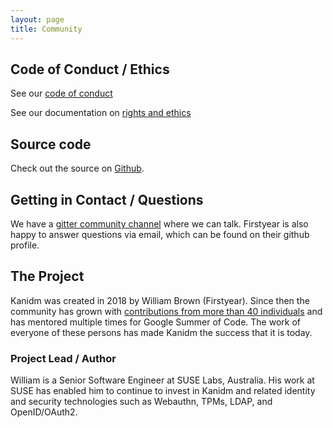 ```yaml
---
layout: page
title: Community
---
```


## Code of Conduct / Ethics

See our [code of conduct](https://github.com/kanidm/kanidm/blob/master/CODE_OF_CONDUCT.md)

See our documentation on [rights and ethics](https://kanidm.github.io/kanidm/master/developers/developer_ethics.html)

## Source code

Check out the source on [Github](https://github.com/kanidm/).

## Getting in Contact / Questions

We have a [gitter community channel](https://gitter.im/kanidm/community) where we can talk. Firstyear is also happy to
answer questions via email, which can be found on their github profile.

## The Project

Kanidm was created in 2018 by William Brown (Firstyear). Since then the community has grown with
[contributions from more than 40 individuals](https://github.com/kanidm/kanidm/blob/master/CONTRIBUTORS.md) and has
mentored multiple times for Google Summer of Code. The work of everyone of these persons has made Kanidm the success
that it is today.

### Project Lead / Author

William is a Senior Software Engineer at SUSE Labs, Australia. His work at SUSE has enabled him to continue to invest in
Kanidm and related identity and security technologies such as Webauthn, TPMs, LDAP, and OpenID/OAuth2.
